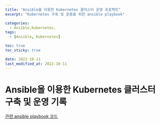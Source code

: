```yaml
---
title: "Ansible을 이용한 Kubernetes 클러스터 운영 프로젝트"
excerpt: "Kubernetes 구축 및 운용을 위한 ansible playbook"

categories:
  - Ansible,Kubernetes,
tags:
  - [Ansible, Kubernetes]

toc: true
toc_sticky: true

date: 2022-10-11
last_modified_at: 2022-10-11
---
```


# Ansible을 이용한 Kubernetes 클러스터 구축 및 운영 기록

[관련 ansible playbook 코드](https://github.com/hayeong95/ansible-kubernetes)

